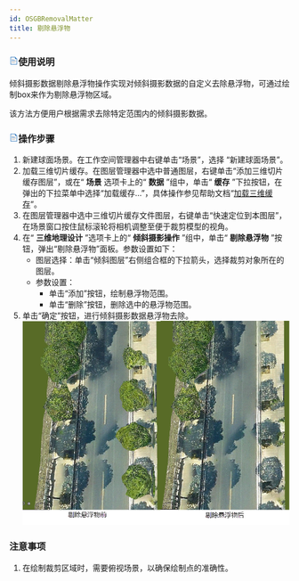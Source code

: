 ```yaml
---
id: OSGBRemovalMatter
title: 剔除悬浮物  
---  
```

### ![](../../../img/read.gif)使用说明

倾斜摄影数据剔除悬浮物操作实现对倾斜摄影数据的自定义去除悬浮物，可通过绘制box来作为剔除悬浮物区域。

该方法方便用户根据需求去除特定范围内的倾斜摄影数据。

### ![](../../../img/read.gif)操作步骤

  1. 新建球面场景。在工作空间管理器中右键单击“场景”，选择 “新建球面场景”。
  2. 加载三维切片缓存。在图层管理器中选中普通图层，右键单击“添加三维切片缓存图层”，或在“ **场景** 选项卡上的“ **数据** ”组中，单击“ **缓存** ”下拉按钮，在弹出的下拉菜单中选择“加载缓存...”，具体操作参见帮助文档“[加载三维缓存](../../LayersManagement/CacheButton)”。
  3. 在图层管理器中选中三维切片缓存文件图层，右键单击“快速定位到本图层”，在场景窗口按住鼠标滚轮将相机调整至便于裁剪模型的视角。
  4. 在“ **三维地理设计** ”选项卡上的“ **倾斜摄影操作** ”组中，单击“ **剔除悬浮物** ”按钮，弹出“剔除悬浮物”面板。参数设置如下：   
      * 图层选择：单击“倾斜图层”右侧组合框的下拉箭头，选择裁剪对象所在的图层。
      * 参数设置：
        * 单击“添加”按钮，绘制悬浮物范围。
        * 单击“删除”按钮，删除选中的悬浮物范围。
  5. 单击“确定”按钮，进行倾斜摄影数据悬浮物去除。
 ![](../img/OSGBRemovalMatter.png)  

### 注意事项

  1. 在绘制裁剪区域时，需要俯视场景，以确保绘制点的准确性。





